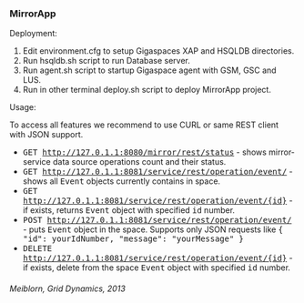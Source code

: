<h3>MirrorApp</h3>

Deployment:<br>

1. Edit environment.cfg to setup Gigaspaces XAP and HSQLDB directories.
2. Run hsqldb.sh script to run Database server. 
3. Run agent.sh script to startup Gigaspace agent with GSM, GSC and LUS. 
4. Run in other terminal deploy.sh script to deploy MirrorApp project.

Usage:<br>

To access all features we recommend to use CURL or same REST client with JSON support.

- <tt>GET http://127.0.1.1:8080/mirror/rest/status</tt>  - shows mirror-service data source operations count and their status.
- <tt>GET http://127.0.1.1:8081/service/rest/operation/event/</tt>  - shows all <tt>Event</tt> objects currently contains in space.
- <tt>GET http://127.0.1.1:8081/service/rest/operation/event/{id}</tt> - if exists, returns <tt>Event</tt> object with specified <tt>id</tt> number.
- <tt>POST http://127.0.1.1:8081/service/rest/operation/event/</tt>  - puts <tt>Event</tt> object in the space. Supports only JSON requests like <tt>{ "id": yourIdNumber, "message": "yourMessage" }</tt>
- <tt>DELETE http://127.0.1.1:8081/service/rest/operation/event/{id}</tt> - if exists, delete from the space <tt>Event</tt> object with specified <tt>id</tt> number.

<h6>Meiblorn, Grid Dynamics, 2013</h6>
